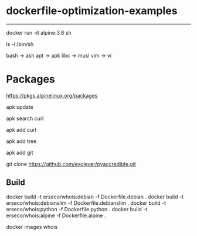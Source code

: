 # dockerfile-optimization-examples

----------------------------

docker run -it alpine:3.8 sh

ls -l /bin/sh

bash -> ash
apt -> apk
libc -> musl
vim -> vi

# Packages
https://pkgs.alpinelinux.org/packages

apk update

apk search curl

apk add curl

apk add tree

apk add git

git clone https://github.com/exolever/pyaccredible.git

## Build
docker build -t erseco/whois:debian -f Dockerfile.debian .
docker build -t erseco/whois:debianslim -f Dockerfile.debianslim .
docker build -t erseco/whois:python -f Dockerfile.python .
docker build -t erseco/whois:alpine -f Dockerfile.alpine .

docker images whois


